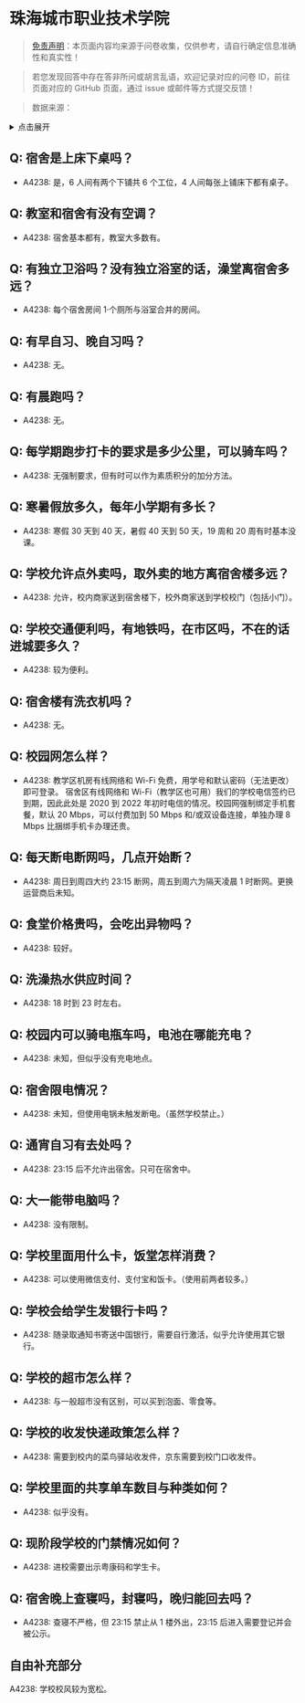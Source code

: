 # 珠海城市职业技术学院

> [免责声明](https://colleges.chat/#_3)：本页面内容均来源于问卷收集，仅供参考，请自行确定信息准确性和真实性！

> 若您发现回答中存在答非所问或胡言乱语，欢迎记录对应的问卷 ID，前往页面对应的 GitHub 页面，通过 issue 或邮件等方式提交反馈！

> 数据来源：

<details><summary>点击展开</summary>
<ul>
<li>A4238: hua_jingyu_2001@outlook.com (2022 年 06 月)</li>
</ul>
</details>

## Q: 宿舍是上床下桌吗？

- A4238: 是，6 人间有两个下铺共 6 个工位，4 人间每张上铺床下都有桌子。

## Q: 教室和宿舍有没有空调？

- A4238: 宿舍基本都有，教室大多数有。

## Q: 有独立卫浴吗？没有独立浴室的话，澡堂离宿舍多远？

- A4238: 每个宿舍房间 1·个厕所与浴室合并的房间。

## Q: 有早自习、晚自习吗？

- A4238: 无。

## Q: 有晨跑吗？

- A4238: 无。

## Q: 每学期跑步打卡的要求是多少公里，可以骑车吗？

- A4238: 无强制要求，但有时可以作为素质积分的加分方法。

## Q: 寒暑假放多久，每年小学期有多长？

- A4238: 寒假 30 天到 40 天，暑假 40 天到 50 天，19 周和 20 周有时基本没课。

## Q: 学校允许点外卖吗，取外卖的地方离宿舍楼多远？

- A4238: 允许，校内商家送到宿舍楼下，校外商家送到学校校门（包括小门）。

## Q: 学校交通便利吗，有地铁吗，在市区吗，不在的话进城要多久？

- A4238: 较为便利。

## Q: 宿舍楼有洗衣机吗？

- A4238: 无。

## Q: 校园网怎么样？

- A4238: 教学区机房有线网络和 Wi-Fi 免费，用学号和默认密码（无法更改）即可登录。
宿舍区有线网络和 Wi-Fi（教学区也可用）我们的学校电信签约已到期，因此此处是 2020 到 2022 年初时电信的情况。校园网强制绑定手机套餐，默认 20 Mbps，可以付费加到 50 Mbps 和/或双设备连接，单独办理 8 Mbps 比捆绑手机卡办理还贵。

## Q: 每天断电断网吗，几点开始断？

- A4238: 周日到周四大约 23:15 断网，周五到周六为隔天凌晨 1 时断网。更换运营商后未知。

## Q: 食堂价格贵吗，会吃出异物吗？

- A4238: 较好。

## Q: 洗澡热水供应时间？

- A4238: 18 时到 23 时左右。

## Q: 校园内可以骑电瓶车吗，电池在哪能充电？

- A4238: 未知，但似乎没有充电地点。

## Q: 宿舍限电情况？

- A4238: 未知，但使用电锅未触发断电。（虽然学校禁止。）

## Q: 通宵自习有去处吗？

- A4238: 23:15 后不允许出宿舍。只可在宿舍中。

## Q: 大一能带电脑吗？

- A4238: 没有限制。

## Q: 学校里面用什么卡，饭堂怎样消费？

- A4238: 可以使用微信支付、支付宝和饭卡。（使用前两者较多。）

## Q: 学校会给学生发银行卡吗？

- A4238: 随录取通知书寄送中国银行，需要自行激活，似乎允许使用其它银行。

## Q: 学校的超市怎么样？

- A4238: 与一般超市没有区别，可以买到泡面、零食等。

## Q: 学校的收发快递政策怎么样？

- A4238: 需要到校内的菜鸟驿站收发件，京东需要到校门口收发件。

## Q: 学校里面的共享单车数目与种类如何？

- A4238: 似乎没有。

## Q: 现阶段学校的门禁情况如何？

- A4238: 进校需要出示粤康码和学生卡。

## Q: 宿舍晚上查寝吗，封寝吗，晚归能回去吗？

- A4238: 查寝不严格，但 23:15 禁止从 1 楼外出，23:15 后进入需要登记并会被公示。

## 自由补充部分

A4238: 学校校风较为宽松。
